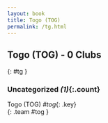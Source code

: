 ```yaml
---
layout: book
title: Togo (TOG)
permalink: /tg.html
---
```


## Togo (TOG) - 0 Clubs
{: #tg }









### Uncategorized _(1)_{:.count}

Togo  (TOG)  _#tog_{: .key} <br>
{: .team #tog }


 
